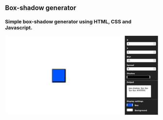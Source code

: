 ## Box-shadow generator

### Simple box-shadow generator using HTML, CSS and Javascript.

![Screenshot of the aplication](./Screenshot.png?raw=true "Screenshot")
